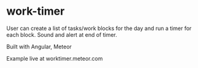 # work-timer
User can create a list of tasks/work blocks for the day and run a timer for each block. Sound and alert at end of timer.

Built with Angular, Meteor

Example live at worktimer.meteor.com
